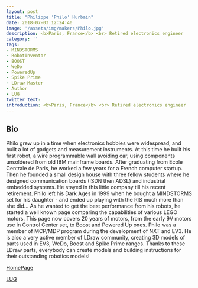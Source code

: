 ```yaml
---
layout: post
title: "Philippe 'Philo' Hurbain"
date: 2018-07-03 12:24:40
image: '/assets/img/makers/Philo.jpg'
description: <b>Paris, France</b> <br> Retired electronics engineer
category: ''
tags:
- MINDSTORMS
- RobotInventor
- BOOST
- WeDo
- PoweredUp
- Spike Prime
- LDraw Master
- Author
- LUG
twitter_text:
introduction: <b>Paris, France</b> <br> Retired electronics engineer
---
```




## Bio

Philo grew up in a time when electronics hobbies were widespread, and built a lot of gadgets and measurement instruments. At this time he built his first robot, a wire programmable wall avoiding car, using components unsoldered from old IBM mainframe boards. After graduating from Ecole Centrale de Paris, he worked a few years for a French computer startup. Then he founded a small design house with three fellow students where he designed communication boards (ISDN then ADSL) and industrial embedded systems. He stayed in this little company till his recent retirement.
Philo left his Dark Ages in 1999 when he bought a MINDSTORMS set for his daughter - and ended up playing with the RIS much more than she did... As he wanted to get the best performance from his robots, he started a well known page comparing the capabilities of various LEGO motors. This page now covers 20 years of motors, from the early 9V motors use in Control Center set, to Boost and Powered Up ones.
Philo was a member of MCP/MDP program during the development of NXT and EV3. He is also a very active member of LDraw community, creating 3D models of parts used in EV3, WeDo, Boost and Spike Prime ranges. Thanks to these LDraw parts, everybody can create models and building instructions for their outstanding robotics models!


[HomePage](http://philohome.com)

[LUG](http://freelug.org)
